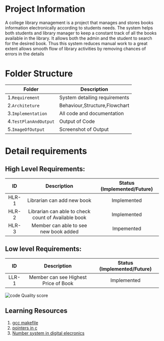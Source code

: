 # Project Information

A college library management is a project that manages and stores books information electronically according to students needs. The system helps both students and library manager to keep a constant track of all the books available in the library. It allows both the admin and the student to search for the desired book. Thus this system reduces manual work to a great extent allows smooth flow of library activities by removing chances of errors in the details

# Folder Structure
|Folder        |Description |
|-------------|-----------|
|1.`Requirement`|System detailing requirements|
|2.`Architeture`|Behaviour,Structure,Flowchart|
|3.`Implementation`|All code and documentation|
|4.`TestPlanAndOutput`|Output of Code|
|5.`ImageOfOutput`|Screenshot of Output|

# Detail requirements
## High Level Requirements:

| ID | Description | Status (Implemented/Future)|
|:---:|:---:|:---:|
|HLR-1| Librarian can add new book |Implemented|
|HLR-2| Librarian can able to check count of Available book |Implemented|
|HLR-3| Member can able to see new book added |Impemented|

##  Low level Requirements:
| ID | Description | Status (Implemented/Future)|
|:---:|:---:|:---:|
|LLR-1|Member can see Highest Price of Book|Implemented|

![code Quality score](https://www.code-inspector.com/project/27731/score/svg)













## Learning Resources
1. [gcc makefile](https://www3.ntu.edu.sg/home/ehchua/programming/cpp/gcc_make.html#zz-2.1)
2. [pointers in c](https://www.freecodecamp.org/news/pointers-in-c-are-not-as-difficult-as-you-think/)
3. [Number system in digital elecronics](https://learnabout-electronics.org/Digital/dig11.php)



